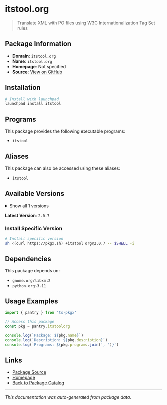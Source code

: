# itstool.org

> Translate XML with PO files using W3C Internationalization Tag Set rules

## Package Information

- **Domain**: `itstool.org`
- **Name**: `itstool.org`
- **Homepage**: Not specified
- **Source**: [View on GitHub](https://github.com/pkgxdev/pantry/tree/main/projects/itstool.org/package.yml)

## Installation

```bash
# Install with launchpad
launchpad install itstool
```

## Programs

This package provides the following executable programs:

- `itstool`

## Aliases

This package can also be accessed using these aliases:

- `itstool`

## Available Versions

<details>
<summary>Show all 1 versions</summary>

- `2.0.7`

</details>

**Latest Version**: `2.0.7`

### Install Specific Version

```bash
# Install specific version
sh <(curl https://pkgx.sh) +itstool.org@2.0.7 -- $SHELL -i
```

## Dependencies

This package depends on:

- `gnome.org/libxml2`
- `python.org~3.11`

## Usage Examples

```typescript
import { pantry } from 'ts-pkgx'

// Access this package
const pkg = pantry.itstoolorg

console.log(`Package: ${pkg.name}`)
console.log(`Description: ${pkg.description}`)
console.log(`Programs: ${pkg.programs.join(', ')}`)
```

## Links

- [Package Source](https://github.com/pkgxdev/pantry/tree/main/projects/itstool.org/package.yml)
- [Homepage](#)
- [Back to Package Catalog](../package-catalog.md)

---

*This documentation was auto-generated from package data.*
